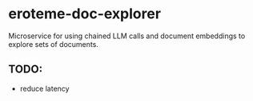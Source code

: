 # eroteme-doc-explorer
Microservice for using chained LLM calls and document embeddings to explore sets of documents.

## TODO:
- reduce latency
